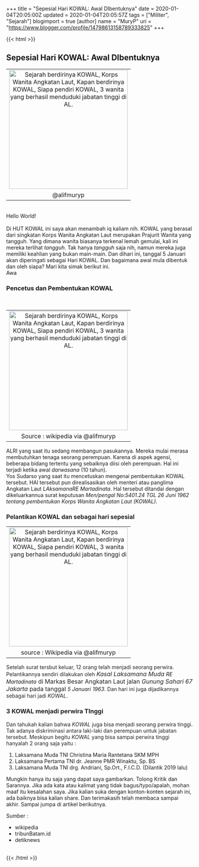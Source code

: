 +++
title = "Sepesial Hari KOWAL: Awal DIbentuknya"
date = 2020-01-04T20:05:00Z
updated = 2020-01-04T20:05:57Z
tags = ["Militer", "Sejarah"]
blogimport = true 
[author]
	name = "MuryP"
	uri = "https://www.blogger.com/profile/14798613158789333825"
+++

 {{< html >}} 
<h2>Sepesial Hari KOWAL: Awal DIbentuknya <a href="https://lh3.googleusercontent.com/-Z3qg9f99TS0/XhFeN05n76I/AAAAAAAAEr4/l6eYP5FpWY4eb-eM9UJlw7kprNwa-QPxgCLcBGAsYHQ/s1600/IMG_ORG_1578193361335.jpeg" imageanchor="1" style="display: none; font-size: 17px; text-align: center;"><img alt="" border="0" data-original-height="200" data-original-width="200" height="200" src="https://lh3.googleusercontent.com/-Z3qg9f99TS0/XhFeN05n76I/AAAAAAAAEr4/l6eYP5FpWY4eb-eM9UJlw7kprNwa-QPxgCLcBGAsYHQ/s1600/IMG_ORG_1578193361335.jpeg" width="200" /></a></h2><table align="center" cellpadding="0" cellspacing="0" class="tr-caption-container" style="margin-left: auto; margin-right: auto; text-align: center;"><tbody><tr><td style="text-align: center;"><img alt="Sejarah berdirinya KOWAL, Korps Wanita Angkatan Laut, Kapan berdirinya KOWAL, Siapa pendiri KOWAL, 3 wanita yang berhasil menduduki jabatan tinggi di AL." border="0" height="320" src="https://i.ibb.co/J7m5XDJ/20200105-094938-compressor.png" style="margin-left: auto; margin-right: auto;" title="HUT KOWAL 2020. Sejarah berdirinya Kowal." width="320" /></td></tr><tr><td class="tr-caption" style="text-align: center;">@alifmuryp</td></tr></tbody></table><br />Hello World!<br /><br />Di HUT KOWAL ini saya akan menambah iq kaliam nih. KOWAL yang berasal dari singkatan Korps Wanita Angkatan Laut merupakan Prajurit Wanita yang tangguh. Yang dimana wanita biasanya terkenal lemah gemulai, kali ini mereka terlihat <i>tangguh</i>. Tak hanya <i>tangguh </i>saja nih, namun mereka juga memiliki keahlian yang bukan main-main. Dan dihari ini, tanggal 5 Januari akan diperingati sebagai Hari KOWAL. Dan bagaimana awal mula dibentuk dan oleh siapa? Mari kita simak berikut ini.<br /><div><div>Awa<br /><h3>Pencetus dan Pembentukan KOWAL&nbsp;</h3><div><br /></div><table align="center" cellpadding="0" cellspacing="0" class="tr-caption-container" style="margin-left: auto; margin-right: auto; text-align: center;"><tbody><tr><td style="text-align: center;"><img alt="Sejarah berdirinya KOWAL, Korps Wanita Angkatan Laut, Kapan berdirinya KOWAL, Siapa pendiri KOWAL, 3 wanita yang berhasil menduduki jabatan tinggi di AL." border="0" height="320" src="https://i.ibb.co/28d4skS/20200105-103929-compressor.jpg" style="margin-left: auto; margin-right: auto;" title="HUT KOWAL 2020. Sejarah berdirinya Kowal." width="320" /></td></tr><tr><td class="tr-caption" style="text-align: center;">Source : wikipedia via @alifmuryp</td></tr></tbody></table></div><div>ALRI yang saat itu sedang membangun pasukannya. Mereka mulai merasa membutuhkan tenaga seorang perempuan. Karena di aspek agensi, beberapa bidang tertentu yang sebaiknya diisi oleh perempuan. Hal ini terjadi ketika awal <i>darwasana</i> (10 tahun).&nbsp;&nbsp;</div>Yos Sudarso yang saat itu mencetuskan mengenai pembentukan KOWAL tersebut. HAl tersebut pun direalisasikan oleh menteri atau panglima Angkatan Laut <i>LAksamanaRE Martadinata</i>. Hal tersebut ditandai dengan dikeluarkannua surat keputusan <i>Men/pengal No:5401.24 TGL 26 Juni 1962 tentang pembentukan Korps Wanita Angkatan Laut (KOWAL).</i><br /><h3><span style="background-color: white; color: #222222; font-family: , &quot;blinkmacsystemfont&quot; , &quot;segoe ui&quot; , &quot;roboto&quot; , &quot;lato&quot; , &quot;helvetica&quot; , &quot;arial&quot; , sans-serif; font-size: 16px;">Pelantikan KOWAL dan sebagai hari sepesial</span></h3><table align="center" cellpadding="0" cellspacing="0" class="tr-caption-container" style="margin-left: auto; margin-right: auto; text-align: center;"><tbody><tr><td style="text-align: center;"><img alt="Sejarah berdirinya KOWAL, Korps Wanita Angkatan Laut, Kapan berdirinya KOWAL, Siapa pendiri KOWAL, 3 wanita yang berhasil menduduki jabatan tinggi di AL." border="0" height="320" src="https://i.ibb.co/4RWQkHD/20200105-103947-compressor.jpg" style="margin-left: auto; margin-right: auto;" title="HUT KOWAL 2020. Sejarah berdirinya Kowal." width="320" /></td></tr><tr><td class="tr-caption" style="text-align: center;">source : Wikipedia via @alifmuryp</td></tr></tbody></table><div><span style="color: #222222; font-family: , &quot;blinkmacsystemfont&quot; , &quot;segoe ui&quot; , &quot;roboto&quot; , &quot;lato&quot; , &quot;helvetica&quot; , &quot;arial&quot; , sans-serif;"><span style="background-color: white;">Setelah surat tersbut keluar, 12 orang telah menjadi seorang perwira. Pelantikannya sendiri dilakukan oleh&nbsp;</span></span><i><span style="background-color: white; color: #222222; font-family: , &quot;blinkmacsystemfont&quot; , &quot;segoe ui&quot; , &quot;roboto&quot; , &quot;lato&quot; , &quot;helvetica&quot; , &quot;arial&quot; , sans-serif; font-size: 16px;">Kasal Laksamana Muda&nbsp;</span>RE Martadinata</i><span style="background-color: white; color: #222222; font-family: , &quot;blinkmacsystemfont&quot; , &quot;segoe ui&quot; , &quot;roboto&quot; , &quot;lato&quot; , &quot;helvetica&quot; , &quot;arial&quot; , sans-serif; font-size: 16px;">&nbsp;di Markas Besar Angkatan Laut jalan<i> Gunung Sahari 67 Jakarta</i> pada tanggal&nbsp;</span><i>5 Januari<span style="background-color: white; color: #222222; font-family: , &quot;blinkmacsystemfont&quot; , &quot;segoe ui&quot; , &quot;roboto&quot; , &quot;lato&quot; , &quot;helvetica&quot; , &quot;arial&quot; , sans-serif; font-size: 16px;">&nbsp;</span>1963</i><span style="color: #222222; font-family: , &quot;blinkmacsystemfont&quot; , &quot;segoe ui&quot; , &quot;roboto&quot; , &quot;lato&quot; , &quot;helvetica&quot; , &quot;arial&quot; , sans-serif;"><span style="background-color: white;">. Dan hari ini juga dijadikannya sebagai hari jadi <i>KOWAL</i>.</span></span></div><h3><span style="color: #222222; font-family: , &quot;blinkmacsystemfont&quot; , &quot;segoe ui&quot; , &quot;roboto&quot; , &quot;lato&quot; , &quot;helvetica&quot; , &quot;arial&quot; , sans-serif;"><span style="background-color: white;">3 KOWAL menjadi perwira TInggi</span></span></h3><div><span style="color: #222222; font-family: , &quot;blinkmacsystemfont&quot; , &quot;segoe ui&quot; , &quot;roboto&quot; , &quot;lato&quot; , &quot;helvetica&quot; , &quot;arial&quot; , sans-serif;"><span style="background-color: white;">Dan tahukah kalian bahwa <i>KOWAL</i> juga bisa menjadi seorang perwira tinggi. Tak adanya diskriminasi antara laki-laki dan perempuan untuk jabatan tersebut. Meskipun begitu <i>KOWAL </i>yang bisa sampai perwira tinggi hanyalah 2 orang saja yaitu :</span></span></div><ol><li>Laksamana Muda TNI Christina Maria Rantetana SKM MPH&nbsp;</li><li>Laksamana Pertama TNI dr. Jeanne PMR Winaktu, Sp. BS</li><li>Laksamana Muda TNI drg. Andriani, Sp.Ort., F.I.C.D. (Dilantik 2019 lalu)</li></ol>Mungkin hanya itu saja yang dapat saya gambarkan. Tolong Kritik dan Sarannya. Jika ada kata atau kalimat yang tidak bagus/typo/apalah, mohan maaf itu kesalahan saya. Jika kalian suka dengan konton-konten sejarah ini, ada baiknya bisa kalian share. Dan terimakasih telah membaca sampai akhir. Sampai jumpa di artikel berikutnya.<br /><ol></ol>Sumber :<br /><div><ul><li>wikipedia</li><li>tribunBatam.id</li><li>detiknews</li></ul><br /></div></div>
{{< /html >}}
